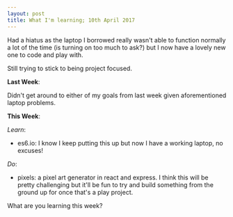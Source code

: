 ```yaml
---
layout: post
title: What I'm learning; 10th April 2017
---
```


Had a hiatus as the laptop I borrowed really wasn't able to function normally a lot of the time (is turning on too much to ask?) but I now have a lovely new one to code and play with.

Still trying to stick to being project focused.

__Last Week__:

Didn't get around to either of my goals from last week given aforementioned laptop problems.

__This Week__:

_Learn_:

- es6.io: I know I keep putting this up but now I have a working laptop, no excuses!

_Do_:

- pixels:  a pixel art generator in react and express. I think this will be pretty challenging but it'll be fun to try and build something from the ground up for once that's a play project.

What are you learning this week?
